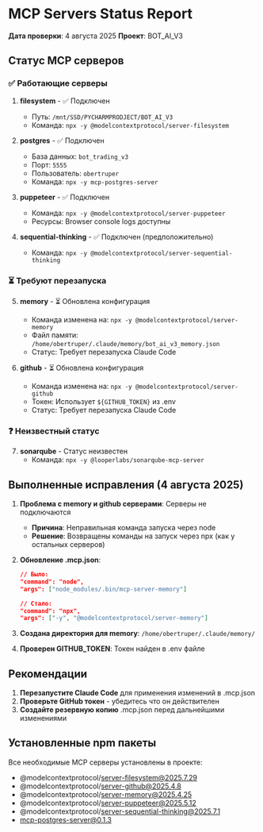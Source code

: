 # MCP Servers Status Report

**Дата проверки**: 4 августа 2025
**Проект**: BOT_AI_V3

## Статус MCP серверов

### ✅ Работающие серверы

1. **filesystem** - ✅ Подключен
   - Путь: `/mnt/SSD/PYCHARMPRODJECT/BOT_AI_V3`
   - Команда: `npx -y @modelcontextprotocol/server-filesystem`

2. **postgres** - ✅ Подключен
   - База данных: `bot_trading_v3`
   - Порт: `5555`
   - Пользователь: `obertruper`
   - Команда: `npx -y mcp-postgres-server`

3. **puppeteer** - ✅ Подключен
   - Команда: `npx -y @modelcontextprotocol/server-puppeteer`
   - Ресурсы: Browser console logs доступны

4. **sequential-thinking** - ✅ Подключен (предположительно)
   - Команда: `npx -y @modelcontextprotocol/server-sequential-thinking`

### ⏳ Требуют перезапуска

5. **memory** - ⏳ Обновлена конфигурация
   - Команда изменена на: `npx -y @modelcontextprotocol/server-memory`
   - Файл памяти: `/home/obertruper/.claude/memory/bot_ai_v3_memory.json`
   - Статус: Требует перезапуска Claude Code

6. **github** - ⏳ Обновлена конфигурация
   - Команда изменена на: `npx -y @modelcontextprotocol/server-github`
   - Токен: Использует `${GITHUB_TOKEN}` из .env
   - Статус: Требует перезапуска Claude Code

### ❓ Неизвестный статус

7. **sonarqube** - Статус неизвестен
   - Команда: `npx -y @looperlabs/sonarqube-mcp-server`

## Выполненные исправления (4 августа 2025)

1. **Проблема с memory и github серверами**: Серверы не подключаются
   - **Причина**: Неправильная команда запуска через node
   - **Решение**: Возвращены команды на запуск через npx (как у остальных серверов)

2. **Обновление .mcp.json**:

   ```json
   // Было:
   "command": "node",
   "args": ["node_modules/.bin/mcp-server-memory"]

   // Стало:
   "command": "npx",
   "args": ["-y", "@modelcontextprotocol/server-memory"]
   ```

3. **Создана директория для memory**: `/home/obertruper/.claude/memory/`

4. **Проверен GITHUB_TOKEN**: Токен найден в .env файле

## Рекомендации

1. **Перезапустите Claude Code** для применения изменений в .mcp.json
2. **Проверьте GitHub токен** - убедитесь что он действителен
3. **Создайте резервную копию** .mcp.json перед дальнейшими изменениями

## Установленные npm пакеты

Все необходимые MCP серверы установлены в проекте:

- @modelcontextprotocol/server-filesystem@2025.7.29
- @modelcontextprotocol/server-github@2025.4.8
- @modelcontextprotocol/server-memory@2025.4.25
- @modelcontextprotocol/server-puppeteer@2025.5.12
- @modelcontextprotocol/server-sequential-thinking@2025.7.1
- mcp-postgres-server@0.1.3

